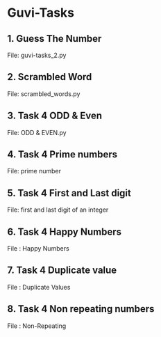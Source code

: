 # Guvi-Tasks

## 1. Guess The Number

File: guvi-tasks_2.py

## 2. Scrambled Word

File: scrambled_words.py

## 3. Task 4 ODD & Even
File: ODD & EVEN.py

## 4. Task 4 Prime numbers
File: prime number

## 5. Task 4 First and Last digit
File: first and last digit of an integer

## 6. Task 4 Happy Numbers
File : Happy Numbers

## 7. Task 4 Duplicate value
File : Duplicate Values

## 8. Task 4 Non repeating numbers
File : Non-Repeating



